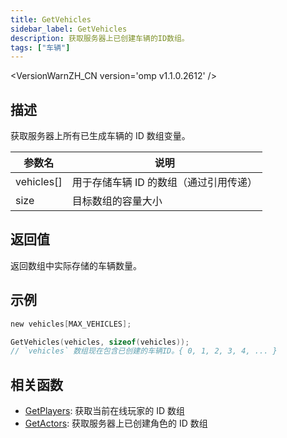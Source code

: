 ```yaml
---
title: GetVehicles
sidebar_label: GetVehicles
description: 获取服务器上已创建车辆的ID数组。
tags: ["车辆"]
---
```


<VersionWarnZH_CN version='omp v1.1.0.2612' />

## 描述

获取服务器上所有已生成车辆的 ID 数组变量。

| 参数名     | 说明                                   |
| ---------- | -------------------------------------- |
| vehicles[] | 用于存储车辆 ID 的数组（通过引用传递） |
| size       | 目标数组的容量大小                     |

## 返回值

返回数组中实际存储的车辆数量。

## 示例

```c
new vehicles[MAX_VEHICLES];

GetVehicles(vehicles, sizeof(vehicles));
// `vehicles` 数组现在包含已创建的车辆ID。{ 0, 1, 2, 3, 4, ... }
```

## 相关函数

- [GetPlayers](GetPlayers): 获取当前在线玩家的 ID 数组
- [GetActors](GetActors): 获取服务器上已创建角色的 ID 数组
